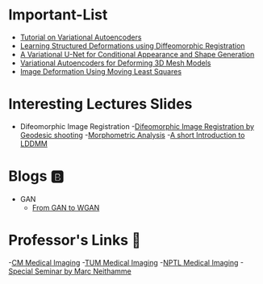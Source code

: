 # Important-List



- [Tutorial on Variational Autoencoders](https://arxiv.org/pdf/1606.05908.pdf)
- [Learning Structured Deformations using Diffeomorphic Registration](https://arxiv.org/pdf/1804.07172.pdf)
- [A Variational U-Net for Conditional Appearance and Shape Generation](https://arxiv.org/pdf/1804.04694.pdf) 
- [Variational Autoencoders for Deforming 3D Mesh Models](https://arxiv.org/pdf/1709.04307.pdf)
- [Image Deformation Using Moving Least Squares](http://faculty.cs.tamu.edu/schaefer/research/mls.pdf)



# Interesting Lectures Slides
- Difeomorphic Image Registration
    -[Difeomorphic Image Registration by Geodesic shooting](http://www.fil.ion.ucl.ac.uk/~john/misc/CMIC_ReadingGroup270511.pdf)
    -[Morphometric Analysis](http://www.sbirc.ed.ac.uk/cyril/SPM-course/Talks/2013/2-Ashburner_Morphometry.pdf)
    -[A short Introduction to LDDMM](https://ani.stat.fsu.edu/GFDW/Slides_Tutorials/Trouve.pdf)

# Blogs :b:
- GAN
  - [From GAN to WGAN](https://lilianweng.github.io/lil-log/2017/08/20/fro-GAN-to-WGAN.html)

# Professor's Links :link:
  -[CM Medical Imaging](http://www.cs.cmu.edu/~galeotti/methods_course/)
  -[TUM Medical Imaging](http://campar.in.tum.de/Chair/TeachingWiSe2014CAMPONE)
  -[NPTL Medical Imaging](https://www.youtube.com/playlist?list=PLi7vCu7jEp8_nFoyZ-8exq5UYW_CAZ6zM)
  -[Special Seminar by Marc Neithamme](https://www.youtube.com/watch?v=JkkuQ5ToWyQ&t=3094s)
  

